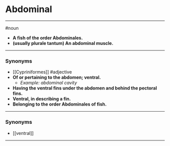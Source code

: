 # Abdominal
---
#noun
- **A fish of the order Abdominales.**
- **(usually plurale tantum) An abdominal muscle.**
---
### Synonyms
- [[Cypriniformes]]
#adjective
- **Of or pertaining to the abdomen; ventral.**
	- _Example: abdominal cavity_
- **Having the ventral fins under the abdomen and behind the pectoral fins.**
- **Ventral, in describing a fin.**
- **Belonging to the order Abdominales of fish.**
---
### Synonyms
- [[ventral]]
---
